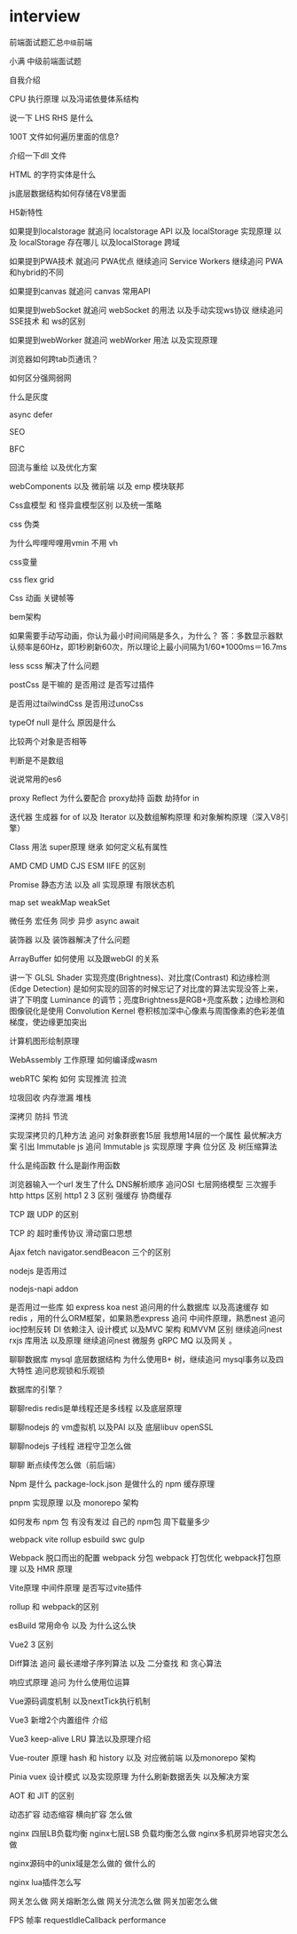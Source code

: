 

# interview
前端面试题汇总`中级`前端

小满 中级前端面试题

自我介绍

CPU 执行原理 以及冯诺依曼体系结构

说一下 LHS  RHS 是什么

100T 文件如何遍历里面的信息?

介绍一下dll 文件

HTML 的字符实体是什么

js底层数据结构如何存储在V8里面

H5新特性

如果提到localstorage 就追问 localstorage API 以及 localStorage 实现原理 以及 localStorage 存在哪儿 以及localStorage 跨域

如果提到PWA技术 就追问 PWA优点  继续追问 Service Workers 继续追问 PWA和hybrid的不同

如果提到canvas 就追问 canvas 常用API

如果提到webSocket 就追问 webSocket 的用法 以及手动实现ws协议 继续追问SSE技术 和 ws的区别

如果提到webWorker 就追问 webWorker 用法 以及实现原理

浏览器如何跨tab页通讯？

如何区分强网弱网

什么是灰度

async defer

SEO

BFC

回流与重绘 以及优化方案

webComponents 以及 微前端 以及 emp 模块联邦

Css盒模型 和 怪异盒模型区别 以及统一策略

css 伪类

为什么哔哩哔哩用vmin 不用 vh

css变量

css flex grid

Css 动画 关键帧等

bem架构

如果需要手动写动画，你认为最小时间间隔是多久，为什么？
答：多数显示器默认频率是60Hz，即1秒刷新60次，所以理论上最小间隔为1/60*1000ms＝16.7ms

less scss 解决了什么问题

postCss 是干嘛的 是否用过 是否写过插件

是否用过tailwindCss  是否用过unoCss

typeOf null 是什么 原因是什么

比较两个对象是否相等

判断是不是数组

说说常用的es6 

proxy Reflect 为什么要配合 proxy劫持 函数 劫持for in

迭代器 生成器 for of  以及 Iterator  以及数组解构原理 和对象解构原理（深入V8引擎）

Class 用法 super原理 继承  如何定义私有属性

AMD CMD UMD CJS  ESM  IIFE 的区别

Promise 静态方法 以及 all 实现原理 有限状态机

map set weakMap  weakSet 

微任务 宏任务 同步 异步  async  await

装饰器 以及 装饰器解决了什么问题

ArrayBuffer 如何使用 以及跟webGl 的关系

讲一下 GLSL Shader 实现亮度(Brightness)、对比度(Contrast) 和边缘检测(Edge Detection) 是如何实现的回答的时候忘记了对比度的算法实现没答上来，讲了下明度 Luminance 的调节；亮度Brightness是RGB+亮度系数；边缘检测和图像锐化是使用 Convolution Kernel 卷积核加深中心像素与周围像素的色彩差值梯度，使边缘更加突出

计算机图形绘制原理 

WebAssembly 工作原理   如何编译成wasm

webRTC 架构 如何 实现推流 拉流

垃圾回收 内存泄漏 堆栈

深拷贝 防抖 节流 

实现深拷贝的几种方法 追问 对象群嵌套15层 我想用14层的一个属性 最优解决方案 引出 Immutable js 追问 Immutable js 实现原理 字典 位分区 及 树压缩算法

什么是纯函数 什么是副作用函数

浏览器输入一个url 发生了什么 DNS解析顺序  追问OSI 七层网络模型 三次握手 http https 区别 http1 2 3 区别 强缓存 协商缓存

TCP 跟 UDP 的区别 

TCP 的 超时重传协议 滑动窗口思想

Ajax fetch  navigator.sendBeacon  三个的区别

nodejs 是否用过

nodejs-napi addon

是否用过一些库 如 express koa  nest  追问用的什么数据库 以及高速缓存 如 redis ，用的什么ORM框架，如果熟悉express 追问 中间件原理，熟悉nest 追问 ioc控制反转 DI 依赖注入 设计模式  以及MVC 架构 和MVVM 区别 继续追问nest rxjs 库用法 以及原理 继续追问nest 微服务 gRPC MQ 以及网关 。

聊聊数据库 mysql 底层数据结构 为什么使用B+ 树，继续追问 mysql事务以及四大特性  追问悲观锁和乐观锁

数据库的引擎？

聊聊redis  redis是单线程还是多线程 以及底层原理

聊聊nodejs 的 vm虚拟机 以及PAI  以及 底层libuv openSSL

聊聊nodejs 子线程 进程守卫怎么做

聊聊 断点续传怎么做（前后端）

Npm 是什么  package-lock.json 是做什么的 npm 缓存原理

pnpm 实现原理 以及 monorepo 架构

如何发布 npm 包 有没有发过 自己的 npm包  周下载量多少

webpack  vite rollup esbuild swc gulp

Webpack 脱口而出的配置 webpack 分包  webpack 打包优化    webpack打包原理 以及 HMR 原理

Vite原理 中间件原理  是否写过vite插件 

rollup 和 webpack的区别 

esBuild 常用命令 以及 为什么这么快 

Vue2 3 区别

Diff算法  追问 最长递增子序列算法  以及 二分查找 和 贪心算法

响应式原理 追问 为什么使用位运算

Vue源码调度机制 以及nextTick执行机制

Vue3 新增2个内置组件 介绍

Vue3 keep-alive LRU 算法以及原理介绍

Vue-router 原理 hash 和 history 以及 对应微前端 以及monorepo 架构

Pinia vuex 设计模式 以及实现原理 为什么刷新数据丢失 以及解决方案

AOT 和 JIT 的区别

动态扩容 动态缩容 横向扩容 怎么做

nginx 四层LB负载均衡 nginx七层LSB 负载均衡怎么做 nginx多机房异地容灾怎么做

nginx源码中的unix域是怎么做的 做什么的

nginx lua插件怎么写

网关怎么做 网关熔断怎么做 网关分流怎么做 网关加密怎么做

FPS 帧率 requestIdleCallback performance




